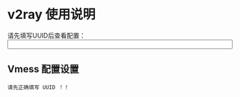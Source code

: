 # v2ray 使用说明

请先填写UUID后查看配置：
<input id="input_uuid" onChange="updateConfig()" style="width: 100%;" />


## Vmess 配置设置
```
请先正确填写 UUID ！！
```
  



<script>
  
  if(localStorage){
    document.getElementById('input_uuid').value = localStorage.input_uuid || '';
  }
  updateConfig();
  
  function updateConfig() {
    var uuid = document.getElementById('input_uuid').value.trim();
    var codeEle = document.getElementsByTagName('code')[0];
    
    if(!uuid.match(/\w{8}(-\w{4}){3}-\w{12}/)) {
      codeEle.innerHTML = '请先正确填写 UUID ！！'
      return 0;
    }
    
    if(localStorage){
      localStorage.input_uuid = uuid
    }
    
    var config = {
      host: location.host,
      path: '/' + document.cookie.match(/ray_path=([^;]+)/)[1],
      uuid: document.getElementById('input_uuid').value.trim() || '请填写UUID'
    };
    
    var config_URL = 'vmess://auto:' + config.uuid + '@' + config.host + ':443'
    var config_query = {
      network: 'ws',
      obfs: 'websocket',
      
      path: config.host,
      h2path: config.host,
      
      mux: 1,
      tfo: 1, // TCP Fast Open
      allowInsecure: 0,
      
    }
    

    codeEle.innerHTML = config_URL + '?' + Object.keys(config_query).map(k=>encodeURIComponent(k) + '=' + encodeURIComponent(config_query[k])).join('&')
  }
  
</script>






